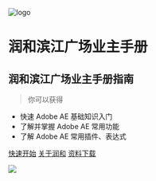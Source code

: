 ![logo](http://img.hhlmy.xyz/Work/Web%20Head/img-160X160.png)

# 润和滨江广场业主手册

## 润和滨江广场业主手册指南

> 你可以获得

- 快速 Adobe AE 基础知识入门
- 了解并掌握 Adobe AE 常用功能
- 了解 Adobe AE 常用插件、表达式

[快速开始](https://mkdjojo.github.io/#/)
[关于润和](About)
[资料下载](Download)

<!-- 背景色 -->

![](http://img.hhlmy.xyz/Doc/IMG-Home/img_home2020_003.jpg)
